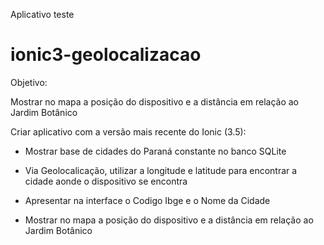 Aplicativo teste

# ionic3-geolocalizacao

Objetivo:

Mostrar no mapa a posição do dispositivo e a distância em relação ao Jardim Botânico

Criar aplicativo com a versão mais recente do Ionic (3.5):

- Mostrar base de cidades do Paraná constante no banco SQLite

- Via Geolocalicação, utilizar a longitude e latitude para encontrar a cidade aonde o dispositivo se encontra 

- Apresentar na interface o Codigo Ibge e o Nome da Cidade

- Mostrar no mapa a posição do dispositivo e a distância em relação ao Jardim Botânico